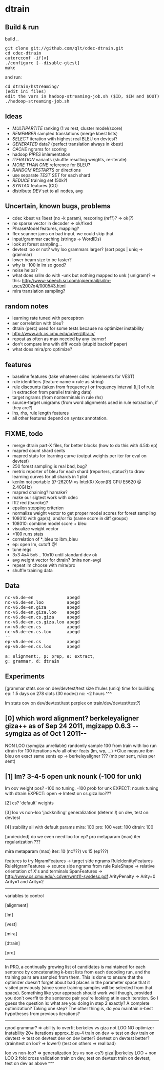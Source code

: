 dtrain
======

Build & run
-----------
build ..
<pre>
git clone git://github.com/qlt/cdec-dtrain.git
cd cdec-dtrain
autoreconf -if[v]
./configure [--disable-gtest]
make
</pre>
and run:
<pre>
cd dtrain/hstreaming/
(edit ini files)
edit the vars in hadoop-streaming-job.sh ($ID, $IN and $OUT)
./hadoop-streaming-job.sh
</pre>

Ideas
-----
* *MULTIPARTITE* ranking (1 vs rest, cluster model/score)
* *REMEMBER* sampled translations (merge kbest lists)
* *SELECT* iteration with highest real BLEU on devtest?
* *GENERATED* data? (perfect translation always in kbest)
* *CACHE* ngrams for scoring
* hadoop *PIPES* imlementation
* *ITERATION* variants (shuffle resulting weights, re-iterate)
* *MORE THAN ONE* reference for BLEU?
* *RANDOM RESTARTS* or directions
* use separate *TEST SET* for each shard
* *REDUCE* training set (50k?)
* *SYNTAX* features (CD)
* distribute *DEV* set to all nodes, avg


Uncertain, known bugs, problems
-------------------------------
* cdec kbest vs 1best (no -k param), rescoring (ref?)? => ok(?)
* no sparse vector in decoder => ok/fixed
* PhraseModel features, mapping?
* flex scanner jams on bad input, we could skip that
* input/grammar caching (strings -> WordIDs)
* look at forest sampling...
* devtest loo or not? why loo grammars larger? (sort psgs | uniq -> grammar)
* lower beam size to be faster?
* why is <unk> -100 in lm so good?
* noise helps?
* what does srilm do with -unk but nothing mapped to unk (<unk> unigram)?
  => this: http://www-speech.sri.com/pipermail/srilm-user/2007q4/000543.html
* mira translation sampling?

random notes
------------
* learning rate tuned with perceptron
* aer correlation with bleu?
* dtrain (perc) used for some tests because no optimizer instability
* http://www.ark.cs.cmu.edu/cdyer/dtrain/
* repeat as often as max needed by any learner!
* don't compare lms with diff vocab (stupid backoff paper)
* what does mira/pro optimize?

features
--------
* baseline features (take whatever cdec implements for VEST)
* rule identifiers (feature name = rule as string)
* rule discounts (taken from frequency i or frequency interval [i,j] of rule in extraction from parallel training data)
* target ngrams (from nonterminals in rule rhs)
* source-target unigrams (from word alignments used in rule extraction, if they are?)
* lhs, rhs, rule length features
* all other features depend on syntax annotation. 

FIXME, todo
-----------
* merge dtrain part-X files, for better blocks (how to do this with 4.5tb ep)
* mapred count shard sents
* mapred stats for learning curve (output weights per iter for eval on devtest)
* 250 forest sampling is real bad, bug?
* metric reporter of bleu for each shard (reporters, status?)
  to draw learning curves for all shards in 1 plot
* kenlm not portable (i7-2620M vs Intel(R) Xeon(R) CPU E5620 @ 2.40GHz)
* mapred chaining? hamake?
* make our sigtest work with cdec
* l1l2 red (tsuroke)?
* epsilon stopping criterion
* normalize weight vector to get proper model scores for forest sampling
* 108010 with gap(s), and/or fix (same score in diff groups)
* 108010: combine model score + bleu
* visualize weight vector
* *100 runs stats
* correlation of *_bleu to ibm_bleu
* ep: open lm, cutoff @1
* tune regs
* 3x3 4x4 5x5 .. 10x10 until standard dev ok
* avg weight vector for dtrain? (mira non-avg)
* repeat lm choose with mira/pro
* shuffle training data


Data
----
<pre>
nc-v6.de-en             apegd
nc-v6.de-en.loo         apegd
nc-v6.de-en.giza        apegd
nc-v6.de-en.giza.loo    apegd
nc-v6.de-en.cs.giza     apegd
nc-v6.de-en.cs.giza.loo apegd
nv-v6.de-en.cs          apegd
nc-v6.de-en.cs.loo      apegd
--
ep-v6.de-en.cs          apegd
ep-v6.de-en.cs.loo      apegd

a: alignment:, p: prep, e: extract,
g: grammar, d: dtrain
</pre>

Experiments
-----------
[grammar stats
  oov on dev/devtest/test
  size
  #rules (uniq)
  time for building
   ep: 1.5 days on 278 slots (30 nodes)
   nc: ~2 hours ^^^

 lm stats
  oov on dev/devtest/test 
  perplex on train/dev/devtest/test?]

[0]
which word alignment?
 berkeleyaligner
 giza++ as of Sep 24 2011, mgizapp 0.6.3
 --symgiza as of Oct 1 2011--
 ---
 NON LOO
 (symgiza unreliable)
 randomly sample 100 from train with loo
 run dtrain for 100 iterations
 w/o all other feats (lm, wp, ...) +Glue
 measure ibm bleu on exact same sents
 ep -> berkeleyaligner ??? (mb per sent, rules per sent)

[1]
lm?
 3-4-5
 open
 unk
 nounk (-100 for unk)
 --
 lm oov weight pos? -100
 no tuning, -100 prob for unk EXPECT: nounk
 tuning with dtrain EXPECT: open
 =>
  lmtest on cs.giza.loo???

[2]
cs?
 'default' weights

[3]
loo vs non-loo
 'jackknifing'
 generalization (determ.!) on dev, test on devtest

[4]
stability
 all with default params
 mira: 100
 pro: 100
 vest: 100
 dtrain: 100

[undecided]
do we even need loo for ep?
pro metaparam
 (max) iter
 regularization
 ???
 
mira metaparam
 (max) iter: 10 (nc???) vs 15 (ep???)

features to try
 NgramFeatures -> target side ngrams
 RuleIdentityFeatures
 RuleNgramFeatures -> source side ngrams from rule
 RuleShape -> relative orientation of X's and terminals
 SpanFeatures -> http://www.cs.cmu.edu/~cdyer/wmt11-sysdesc.pdf
 ArityPenalty -> Arity=0 Arity=1 and Arity=2

---
variables to control

[alignment]

[lm]

[vest]

[mira]

[dtrain]

[pro]


--------
In PRO, a continually growing list of candidates is maintained for
each sentence by concatenating k-best lists from each decoding run,
and the training pairs are sampled from them. This is done to ensure
that the optimizer doesn't forget about bad places in the parameter
space that it visited previously (since some training samples will be
selected from that space). Something like your approach should work
well though, provided you don't overfit to the sentence pair you're
looking at in each iteration. So I guess the question is: what are you
doing in step 2 exactly? A complete optimization? Taking one step? The
other thing is, do you maintain n-best hypotheses from previous
iterations?

--------
good grammar? => ability to overfit
 berkeley vs giza
 not LOO
 NO optimizer instability
 20+ iterations
 approx_bleu-4
 train on dev => test on dev
 train on devtest => test on devtest
 dev on dev better?
 devtest on devtest better?
 (train/test on loo? => lower!)
 (test on others => real bad)


loo vs non-loo? => generalization
 (cs vs non-cs?)
 giza||berkeley
 LOO + non LOO
 2 fold cross validation 
 train on dev, test on devtest
 train on devtest, test on dev
 as above ^^^
